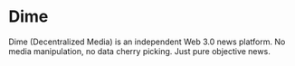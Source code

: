 # Dime
Dime (Decentralized Media) is an independent Web 3.0 news platform. No media manipulation, no data cherry picking. Just pure objective news.
